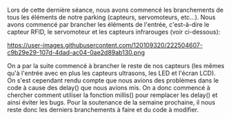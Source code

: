 Lors de cette dernière séance, nous avons commencé les branchements de tous les éléments de notre parking (capteurs, servomoteurs, etc...). Nous avons commencé par brancher
les éléments de l'entrée, c'est-à-dire le capteur RFID, le servomoteur et les capteurs infrarouges (voir ci-dessous):

https://user-images.githubusercontent.com/120109320/222504607-c9b29e29-107d-4dad-ac04-0ae2d89ab130.png

On a par la suite commencé à brancher le reste de nos capteurs (les mêmes qu'à l'entrée avec en plus les capteurs ultrasons, les LED et l'écran LCD). On s'est cependant rendu compte
que nous avions des problèmes dans le code à cause des delay() que nous avions mis.
On a donc commencé à chercher comment utiliser la fonction millis() pour remplacer les delay() et ainsi éviter les bugs.
Pour la soutenance de la semaine prochaine, il nous reste donc les derniers branchements à faire et du code à modifier.
